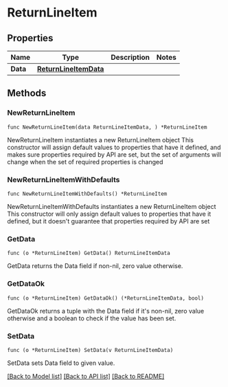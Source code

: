 # ReturnLineItem

## Properties

Name | Type | Description | Notes
------------ | ------------- | ------------- | -------------
**Data** | [**ReturnLineItemData**](ReturnLineItemData.md) |  | 

## Methods

### NewReturnLineItem

`func NewReturnLineItem(data ReturnLineItemData, ) *ReturnLineItem`

NewReturnLineItem instantiates a new ReturnLineItem object
This constructor will assign default values to properties that have it defined,
and makes sure properties required by API are set, but the set of arguments
will change when the set of required properties is changed

### NewReturnLineItemWithDefaults

`func NewReturnLineItemWithDefaults() *ReturnLineItem`

NewReturnLineItemWithDefaults instantiates a new ReturnLineItem object
This constructor will only assign default values to properties that have it defined,
but it doesn't guarantee that properties required by API are set

### GetData

`func (o *ReturnLineItem) GetData() ReturnLineItemData`

GetData returns the Data field if non-nil, zero value otherwise.

### GetDataOk

`func (o *ReturnLineItem) GetDataOk() (*ReturnLineItemData, bool)`

GetDataOk returns a tuple with the Data field if it's non-nil, zero value otherwise
and a boolean to check if the value has been set.

### SetData

`func (o *ReturnLineItem) SetData(v ReturnLineItemData)`

SetData sets Data field to given value.



[[Back to Model list]](../README.md#documentation-for-models) [[Back to API list]](../README.md#documentation-for-api-endpoints) [[Back to README]](../README.md)


